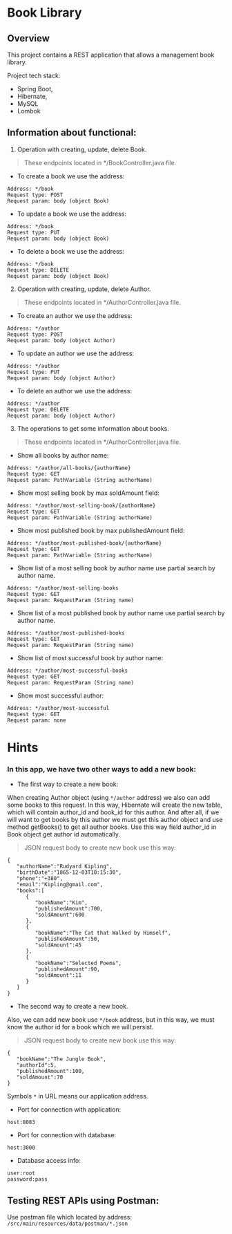 # Book Library 

## Overview
This project contains a REST application that allows a management book library.


Project tech stack: 
- Spring Boot,
- Hibernate,
- MySQL
- Lombok

## Information about functional:

1. Operation with creating, update, delete Book.

>These endpoints located in */BookController.java file.

- To create a book we use the address:
```
Address: */book
Request type: POST
Request param: body (object Book)
```

- To update a book we use the address:
```
Address: */book
Request type: PUT
Request param: body (object Book)
```

- To delete a book we use the address:
```
Address: */book
Request type: DELETE
Request param: body (object Book)           
```

2. Operation with creating, update, delete Author.

>These endpoints located in */AuthorController.java file.

- To create an author we use the address:
```
Address: */author
Request type: POST
Request param: body (object Author)
```

- To update an author  we use the address:
```
Address: */author
Request type: PUT
Request param: body (object Author)
```

- To delete an author we use the address:
```
Address: */author
Request type: DELETE
Request param: body (object Author)             
```

3. The operations to get some information about books.

> These endpoints located in */AuthorController.java file.

- Show all books by author name:
```
Address: */author/all-books/{authorName}
Request type: GET
Request param: PathVariable (String authorName)             
```

- Show most selling book by max soldAmount field:
```
Address: */author/most-selling-book/{authorName}
Request type: GET
Request param: PathVariable (String authorName)         
```

- Show most published book by max publishedAmount field:
```
Address: */author/most-published-book/{authorName}
Request type: GET
Request param: PathVariable (String authorName)         
```

- Show list of a most selling book by author name use partial search by author name.
```
Address: */author/most-selling-books
Request type: GET
Request param: RequestParam (String name)         
```

- Show list of a most published book by author name use partial search by author name.
```
Address: */author/most-published-books
Request type: GET
Request param: RequestParam (String name)         
```

- Show list of most successful book by author name:

```
Address: */author/most-successful-books
Request type: GET
Request param: RequestParam (String name)         
```

- Show most successful author:

```
Address: */author/most-successful
Request type: GET
Request param: none        
```

# Hints

### In this app, we have two other ways to add a new book:

  - The first way to create a new book:

When creating Author object (using `*/author` address) we also can add some books to this request. 
In this way, Hibernate will create the new table, which will contain author_id
and book_id for this author. And after all, if we will want to get books by 
this author we must get this author object and use method getBooks() to get all author books.
Use this way field author_id in Book object get author id automatically.
>JSON request body to create new book use this way:
```
{
   "authorName":"Rudyard Kipling",
   "birthDate":"1865-12-03T10:15:30",
   "phone":"+380",
   "email":"Kipling@gmail.com",
   "books":[
      {
         "bookName":"Kim",
         "publishedAmount":700,
         "soldAmount":600
      },
      {
         "bookName":"The Cat that Walked by Himself",
         "publishedAmount":50,
         "soldAmount":45
      },
      {
         "bookName":"Selected Poems",
         "publishedAmount":90,
         "soldAmount":11
      }
   ]
}
```
- The second way to create a new book.

Also, we can add new book use `*/book` address, but in this way, 
we must know the author id for a book which we will persist.
>JSON request body to create new book use this way:
```
{
   "bookName":"The Jungle Book",
   "authorId":5,
   "publishedAmount":100,
   "soldAmount":70
}
```

Symbols ```*``` in URL means our application address.
- Port for connection with application:
```
host:8083
```

- Port for connection with database:
```
host:3000
```
- Database access info:
```
user:root
password:pass
```

## Testing REST APIs using Postman:

Use postman file which located by address: 
```/src/main/resources/data/postman/*.json```

